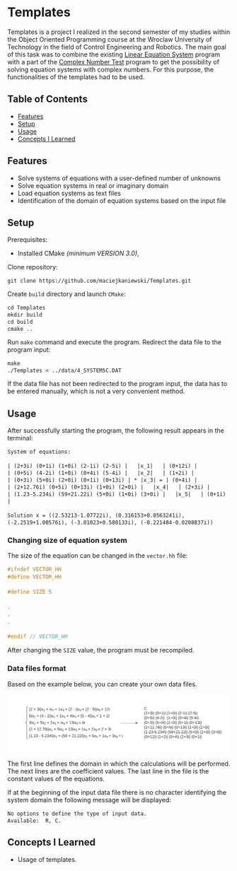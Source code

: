 # Templates

Templates is a project I realized in the second semester of my studies within the Object Oriented Programming course at the Wroclaw University of Technology in the field of Control Engineering and Robotics. The main goal of this task was to combine the existing [Linear Equation System](https://github.com/maciejkaniewski/Linear_Equation_Systems.git) program with a part of the [Complex Number Test](https://github.com/maciejkaniewski/Complex_Number_Test.git) program to get the possibility of solving equation systems with complex numbers. For this purpose, the functionalities of the templates had to be used.

## Table of Contents

  - [Features](#features)
  - [Setup](#setup)
  - [Usage](#usage)
  - [Concepts I Learned](#concepts-i-learned)
  
## Features

- Solve systems of equations with a user-defined number of unknowns
- Solve equation systems in real or imaginary domain
- Load equation systems as text files
- Identification of the domain of equation systems based on the input file

## Setup
Prerequisites:
* Installed CMake *(minimum VERSION 3.0)*,

Clone repository:

    git clone https://github.com/maciejkaniewski/Templates.git

Create `build` directory and launch `CMake`:

    cd Templates
    mkdir build
    cd build
    cmake ..

Run `make` command and execute the program. Redirect the data file to the program input:

    make
    ./Templates < ../data/4_SYSTEM5C.DAT

If the data file has not been redirected to the program input, the data has to be entered manually, which is not a very convenient method.

## Usage

After successfully starting the program, the following result appears in the terminal:

    System of equations:

    | (2+3i) (0+1i) (1+0i) (2-1i) (2-5i) |   |x_1|   | (0+12i) |
    | (0+5i) (4-2i) (1+0i) (0+4i) (5-4i) |   |x_2|   | (1+2i) |
    | (0+3i) (5+0i) (2+0i) (0+1i) (0+13i) | * |x_3| = | (0+4i) |
    | (2+12.76i) (0+5i) (0+13i) (1+0i) (2+0i) |   |x_4|   | (2+3i) |
    | (1.23-5.234i) (59+21.22i) (5+0i) (1+0i) (3+0i) |   |x_5|   | (0+1i) |

    Solution x = ((2.53213-1.07722i), (0.316153+0.0563241i), (-2.2519+1.00576i), (-3.01023+0.580133i), (-0.221484-0.0208837i))

### Changing size of equation system

The size of the equation can be changed in the `vector.hh` file:

```C++
#ifndef VECTOR_HH
#define VECTOR_HH

#define SIZE 5

.
.
.

#endif // VECTOR_HH
```

After changing the `SIZE` value, the program must be recompiled.

### Data files format

Based on the example below, you can create your own data files.

![screenshot](./data/data.png "Data_file")

The first line defines the domain in which the calculations will be performed. The next lines are the coefficient values. The last line in the file is the constant values of the equations.

If at the beginning of the input data file there is no character identifying the system domain the following message will be displayed:

    No options to define the type of input data.
    Available:  R, C.


## Concepts I Learned

- Usage of templates.